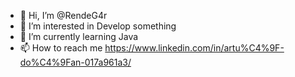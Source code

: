 - 👋 Hi, I’m @RendeG4r 
- 👀 I’m interested in Develop something
- 🌱 I’m currently learning Java
- 📫 How to reach me https://www.linkedin.com/in/artu%C4%9F-do%C4%9Fan-017a961a3/

<!---
RendeG4r/RendeG4r is a ✨ special ✨ repository because its `README.md` (this file) appears on your GitHub profile.
You can click the Preview link to take a look at your changes.
--->
